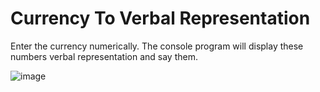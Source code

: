 # Currency To Verbal Representation

Enter the currency numerically. The console program will display these numbers verbal representation and say them.

![image](https://user-images.githubusercontent.com/63075175/176378768-19a8716f-5a3c-44f7-bfa0-3602a64e4571.png)

